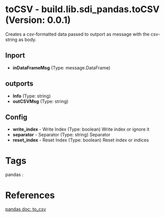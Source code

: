 # toCSV - build.lib.sdi_pandas.toCSV (Version: 0.0.1)

Creates a csv-formatted data passed to outport as message with the csv-string as body.

## Inport

* **inDataFrameMsg** (Type: message.DataFrame) 

## outports

* **Info** (Type: string) 
* **outCSVMsg** (Type: string) 

## Config

* **write_index** - Write Index (Type: boolean) Write index or ignore it
* **separator** - Separator (Type: string) Separator
* **reset_index** - Reset Index (Type: boolean) Reset index or indices


# Tags
pandas : 

# References
[pandas doc: to_csv](https://pandas.pydata.org/pandas-docs/stable/reference/api/pandas.DataFrame.to_csv.html)

